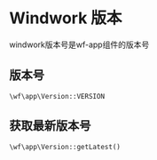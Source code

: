 Windwork 版本
======================
windwork版本号是wf-app组件的版本号

## 版本号
```
\wf\app\Version::VERSION
```

## 获取最新版本号
```
\wf\app\Version::getLatest()
```
